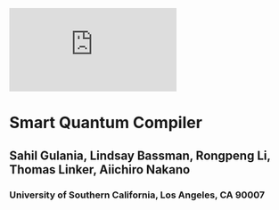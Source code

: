 ![](https://github.com/sgulania/SMART_QC/blob/master/sqc.pdf)
# Smart Quantum Compiler 
## Sahil Gulania, Lindsay Bassman, Rongpeng Li, Thomas Linker, Aiichiro Nakano
### University of Southern California, Los Angeles, CA 90007
